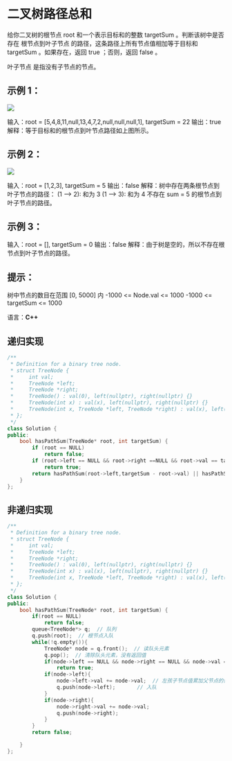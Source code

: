 # 二叉树路径总和
给你二叉树的根节点 root 和一个表示目标和的整数 targetSum 。判断该树中是否存在 根节点到叶子节点 的路径，这条路径上所有节点值相加等于目标和 targetSum 。如果存在，返回 true ；否则，返回 false 。

叶子节点 是指没有子节点的节点。

 

## 示例 1：

![](https://assets.leetcode.com/uploads/2021/01/18/pathsum1.jpg)

输入：root = [5,4,8,11,null,13,4,7,2,null,null,null,1], targetSum = 22
输出：true
解释：等于目标和的根节点到叶节点路径如上图所示。

## 示例 2：

![](https://assets.leetcode.com/uploads/2021/01/18/pathsum2.jpg)

输入：root = [1,2,3], targetSum = 5
输出：false
解释：树中存在两条根节点到叶子节点的路径：
(1 --> 2): 和为 3
(1 --> 3): 和为 4
不存在 sum = 5 的根节点到叶子节点的路径。

## 示例 3：

输入：root = [], targetSum = 0
输出：false
解释：由于树是空的，所以不存在根节点到叶子节点的路径。

## 提示：

树中节点的数目在范围 [0, 5000] 内
-1000 <= Node.val <= 1000
-1000 <= targetSum <= 1000

语言：**C++**

## 递归实现

```c++
/**
 * Definition for a binary tree node.
 * struct TreeNode {
 *     int val;
 *     TreeNode *left;
 *     TreeNode *right;
 *     TreeNode() : val(0), left(nullptr), right(nullptr) {}
 *     TreeNode(int x) : val(x), left(nullptr), right(nullptr) {}
 *     TreeNode(int x, TreeNode *left, TreeNode *right) : val(x), left(left), right(right) {}
 * };
 */
class Solution {
public:
    bool hasPathSum(TreeNode* root, int targetSum) {
        if (root == NULL)
            return false;
        if (root->left == NULL && root->right ==NULL && root->val == targetSum)
            return true;
        return hasPathSum(root->left,targetSum - root->val) || hasPathSum(root->right,targetSum - root->val);
    }
};
```

## 非递归实现

```c++
/**
 * Definition for a binary tree node.
 * struct TreeNode {
 *     int val;
 *     TreeNode *left;
 *     TreeNode *right;
 *     TreeNode() : val(0), left(nullptr), right(nullptr) {}
 *     TreeNode(int x) : val(x), left(nullptr), right(nullptr) {}
 *     TreeNode(int x, TreeNode *left, TreeNode *right) : val(x), left(left), right(right) {}
 * };
 */
class Solution {
public:
    bool hasPathSum(TreeNode* root, int targetSum) {
        if(root == NULL)
            return false;
        queue<TreeNode*> q;  // 队列
        q.push(root);  // 根节点入队
        while(!q.empty()){
            TreeNode* node = q.front();  // 读队头元素
            q.pop();  // 清除队头元素，没有返回值
            if(node->left == NULL && node->right == NULL && node->val == targetSum) // 到达叶节点且其值为targetnum
                return true;
            if(node->left){
                node->left->val += node->val;  // 左孩子节点值累加父节点的值
                q.push(node->left);       // 入队
            }
            if(node->right){
                node->right->val += node->val;
                q.push(node->right);
            }
        }
        return false;

    }
};
```

